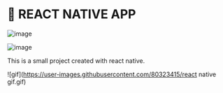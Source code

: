 # 🛑 REACT NATIVE APP

![image](https://user-images.githubusercontent.com/80323415/212573411-b6437de6-2086-47eb-b290-d69938a6d9b1.png)

![image](https://user-images.githubusercontent.com/80323415/212573417-1ca7ba1c-e2ae-43e2-ae89-c8b88089da06.png)


This is a small project created with react native. 


![gif](https://user-images.githubusercontent.com/80323415/react native gif.gif)




